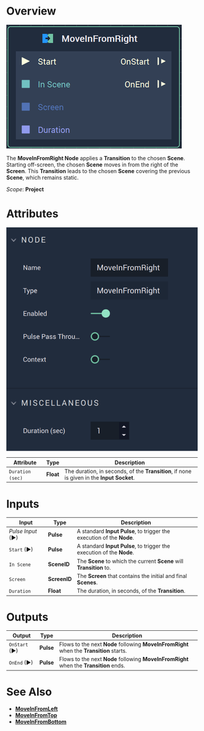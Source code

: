 # Overview

![The MoveInFromRight Node.](../../.gitbook/assets/moveinfromrightnode.png)

The **MoveInFromRight Node** applies a **Transition** to the chosen **Scene**. Starting off-screen, the chosen **Scene** moves in from the right of the **Screen**. This **Transition** leads to the chosen **Scene** covering the previous **Scene**, which remains static.

*Scope*: **Project**

# Attributes

![The MoveInfFromRight Node Attributes](../../.gitbook/assets/moveinfromrightattributes.png)

|Attribute|Type|Description|
|---|---|---|
|`Duration (sec)`|**Float**|The duration, in seconds, of the **Transition**, if none is given in the **Input Socket**. |

# Inputs

|Input|Type|Description|
|---|---|---|
|*Pulse Input* (►)|**Pulse**|A standard **Input Pulse**, to trigger the execution of the **Node**.|
|`Start` (►)|**Pulse**|A standard **Input Pulse**, to trigger the execution of the **Node**.|
| `In Scene` | **SceneID** | The **Scene** to which the current **Scene** will **Transition** to. |
| `Screen` | **ScreenID** | The **Screen** that contains the initial and final **Scenes**. |
| `Duration` | **Float** | The duration, in seconds, of the **Transition**. |

# Outputs

|Output|Type|Description|
|---|---|---|
|`OnStart` (►)|**Pulse**|Flows to the next **Node** following **MoveInFromRight** when the **Transition** starts. |
|`OnEnd` (►)|**Pulse**|Flows to the next **Node** following **MoveInFromRight** when the **Transition** ends. |

# See Also

* [**MoveInFromLeft**](moveinfromleft.md)
* [**MoveInFromTop**](moveinfromtop.md)
* [**MoveInFromBottom**](moveinfrombottom.md)